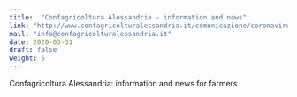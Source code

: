 ```yaml
---
title:  "Confagricoltura Alessandria - information and news"
link: "http://www.confagricolturalessandria.it/comunicazione/coronavirus.asp"
mail: "info@confagricolturalessandria.it"
date: 2020-03-31
draft: false
weight: 5
---
```


Confagricoltura Alessandria: information and news for farmers

